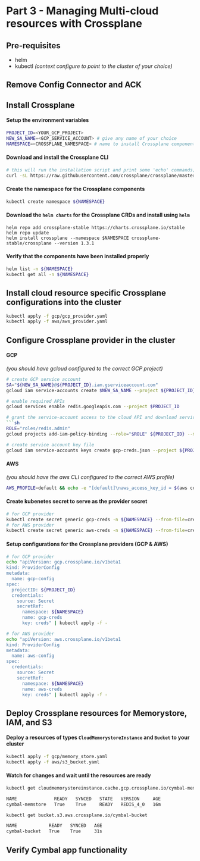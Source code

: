 # Part 3 - Managing Multi-cloud resources with Crossplane

## Pre-requisites
- helm
- kubectl _(context configure to point to the cluster of your choice)_
## Remove Config Connector and ACK


## Install Crossplane

#### Setup the environment variables
```sh
PROJECT_ID=<YOUR_GCP_PROJECT>
NEW_SA_NAME=<GCP_SERVICE_ACCOUNT> # give any name of your choice
NAMESPACE=<CROSSPLANE_NAMESPACE> # name to install Crossplane components
```

#### Download and install the Crossplane CLI
```sh
# this will run the installation script and print some 'echo' commands; you should run them
curl -sL https://raw.githubusercontent.com/crossplane/crossplane/master/install.sh | sh
```

#### Create the namespace for the Crossplane components
```sh
kubectl create namespace ${NAMESPACE}
```

#### Download the `helm charts` for the Crossplane CRDs and install using `helm`
```
helm repo add crossplane-stable https://charts.crossplane.io/stable
helm repo update
helm install crossplane --namespace $NAMESPACE crossplane-stable/crossplane --version 1.3.1
```

#### Verify that the components have been installed properly
```sh
helm list -n ${NAMESPACE}
kubectl get all -n ${NAMESPACE}
```

## Install cloud resource specific Crossplane configurations into the cluster

```sh
kubectl apply -f gcp/gcp_provider.yaml
kubectl apply -f aws/aws_provider.yaml
```

## Configure Crossplane provider in the cluster

#### GCP
_(you should have gcloud configured to the correct GCP project)_
```sh
# create GCP service account
SA="${NEW_SA_NAME}@${PROJECT_ID}.iam.gserviceaccount.com"
gcloud iam service-accounts create $NEW_SA_NAME --project ${PROJECT_ID}

# enable required APIs
gcloud services enable redis.googleapis.com --project $PROJECT_ID

# grant the service-account access to the cloud API and download service-account key
```sh
ROLE="roles/redis.admin"
gcloud projects add-iam-policy-binding --role="$ROLE" ${PROJECT_ID} --member "serviceAccount:$SA"

# create service account key file
gcloud iam service-accounts keys create gcp-creds.json --project ${PROJECT_ID} --iam-account $SA
```

#### AWS
_(you should have the aws CLI configured to the correct AWS profile)_
```sh
AWS_PROFILE=default && echo -e "[default]\naws_access_key_id = $(aws configure get aws_access_key_id --profile $AWS_PROFILE)\naws_secret_access_key = $(aws configure get aws_secret_access_key --profile $AWS_PROFILE)" > aws-creds.conf
```

#### Create kubenetes secret to serve as the provider secret
```sh
# for GCP provider
kubectl create secret generic gcp-creds -n ${NAMESPACE} --from-file=creds=./gcp-creds.json
# for AWS provider
kubectl create secret generic aws-creds -n ${NAMESPACE} --from-file=creds=./aws-creds.conf
```

#### Setup configurations for the Crossplane providers (GCP & AWS)
```sh
# for GCP provider
echo "apiVersion: gcp.crossplane.io/v1beta1
kind: ProviderConfig
metadata:
  name: gcp-config
spec:
  projectID: ${PROJECT_ID}
  credentials:
    source: Secret
    secretRef:
      namespace: ${NAMESPACE}
      name: gcp-creds
      key: creds" | kubectl apply -f -

# for AWS provider
echo "apiVersion: aws.crossplane.io/v1beta1
kind: ProviderConfig
metadata:
  name: aws-config
spec:
  credentials:
    source: Secret
    secretRef:
      namespace: ${NAMESPACE}
      name: aws-creds
      key: creds" | kubectl apply -f -
```

## Deploy Crossplane resources for Memorystore, IAM, and S3
#### Deploy a resources of types `CloudMemorystoreInstance` and `Bucket` to your cluster
```sh
kubectl apply -f gcp/memory_store.yaml
kubectl apply -f aws/s3_bucket.yaml
```

#### Watch for changes and wait until the resources are ready
```sh
kubectl get cloudmemorystoreinstance.cache.gcp.crossplane.io/cymbal-memstore

NAME              READY   SYNCED   STATE   VERSION     AGE
cymbal-memstore   True    True     READY   REDIS_4_0   16m

kubectl get bucket.s3.aws.crossplane.io/cymbal-bucket

NAME            READY   SYNCED   AGE
cymbal-bucket   True    True     31s
```
## Verify Cymbal app functionality
